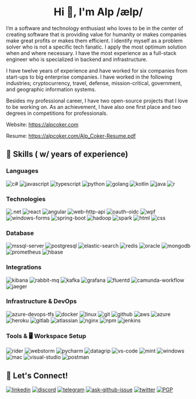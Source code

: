 <h1 align="center">Hi 👋, I'm Alp /ælp/ </h1>

I’m a software and technology enthusiast who loves to be in the center of creating software that is providing value for humanity or makes companies make great profits or makes them efficient. I identify myself as a problem solver who is not a specific tech fanatic. I apply the most optimum solution when and where necessary. I have the most experience as a full-stack engineer who is specialized in backend and infrastructure.

I have twelve years of experience and have worked for six companies from start-ups to big enterprise companies. I have worked in the following industries; cryptocurrency, travel, defense, mission-critical, government, and geographic information systems.

Besides my professional career, I have two open-source projects that I love to be working on. As an achievement, I have also one first place and two degrees in competitions for professionals.

Website:
https://alpcoker.com

Resume:
https://alpcoker.com/Alp_Coker-Resume.pdf

## 🔨 Skills ( w/ years of experience)

### Languages

![c#](https://img.shields.io/badge/C%23_12-953dac?logo=c-sharp&logoColor=white)
![javascript](https://img.shields.io/badge/JavaScript_7-d5bd00?logo=JavaScript&logoColor=white)
![typescript](https://img.shields.io/badge/TypeScript_3-3178c6?logo=typeScript&logoColor=white)
![python](https://img.shields.io/badge/Python_2-c49e29.svg?logo=python&logoColor=white)
![golang](https://img.shields.io/badge/Golang_1-3ca6b8.svg?logo=go&logoColor=white)
![kotlin](https://img.shields.io/badge/Kotlin_1-912bc5?logo=kotlin&logoColor=white)
![java](https://img.shields.io/badge/Java_1-be272b?logo=java&logoColor=white)
![r](https://img.shields.io/badge/R_1-3265b5?logo=r&logoColor=white)

### Technologies

![.net](https://img.shields.io/badge/.NET_12-512bd4?logo=.net&logoColor=white)
![react](https://img.shields.io/badge/React_3-00bdf1?logo=react&logoColor=white)
![angular](https://img.shields.io/badge/Angular_2-ba072f?&logo=angular&logoColor=white)
![web-http-api](https://img.shields.io/badge/Web--HTTP_API_8-1d5593)
![oauth-oidc](https://img.shields.io/badge/OAuth_OIDC_2-000000)
![wpf](https://img.shields.io/badge/WPF_4-2e81bc?logo=windows&logoColor=white)
![windows-forms](https://img.shields.io/badge/Windows_Forms_3-2e81bc?logo=windows&logoColor=white)
![spring-boot](https://img.shields.io/badge/Spring_Boot_1-6db33f?logo=spring&logoColor=white)
![hadoop](https://img.shields.io/badge/Hadoop_1-a39103?logo=apache-hadoop&logoColor=white)
![spark](https://img.shields.io/badge/Spark_1-cd5725?logo=apache-spark&logoColor=white)
![html](https://img.shields.io/badge/HTML_8-e44d26.svg?logo=html5&logoColor=white)
![css](https://img.shields.io/badge/CSS_5-306db0.svg?logo=css3&logoColor=white)

### Database

![mssql-server](https://img.shields.io/badge/MS--SQL_Server_10-c82941?logo=microsoft-sql-server&logoColor=white)
![postgresql](https://img.shields.io/badge/PostgreSQL_7-396289?logo=postgresql&logoColor=white)
![elastic-search](https://img.shields.io/badge/Elastic_Search_6-52b3a6?logo=elastic&logoColor=white)
![redis](https://img.shields.io/badge/Redis_6-c42e27?logo=redis&logoColor=white)
![oracle](https://img.shields.io/badge/Oracle_4-cd252b?logo=oracle&logoColor=white)
![mongodb](https://img.shields.io/badge/MongoDB_3-2f8a4a?logo=mongodb&logoColor=white)
![prometheus](https://img.shields.io/badge/Prometheus_2-d15031?logo=prometheus&logoColor=white)
![hbase](https://img.shields.io/badge/HBase_1-a91a17)

### Integrations

![kibana](https://img.shields.io/badge/Kibana_6-d44686?logo=kibana&logoColor=white)
![rabbit-mq](https://img.shields.io/badge/RabbitMQ_2-e8631a?logo=rabbitmq&logoColor=white)
![kafka](https://img.shields.io/badge/Kafka_2-211d1e?logo=apache-kafka&logoColor=white)
![grafana](https://img.shields.io/badge/Grafana_2-dc5931?logo=grafana&logoColor=white)
![fluentd](https://img.shields.io/badge/Fluentd_1-354a83?logo=fluentd&logoColor=white)
![camunda-workflow](https://img.shields.io/badge/Camunda_Workflow_1-a6212e)
![jaeger](https://img.shields.io/badge/Jaeger_1-6dc5d7)

### Infrastructure & DevOps

![azure-devops-tfs](https://img.shields.io/badge/Azure_DevOps--TFS_8-2361ac?logo=azure-devops&logoColor=white)
![docker](https://img.shields.io/badge/Docker_6-3f8ee0?logo=docker&logoColor=white)
![linux](https://img.shields.io/badge/Linux_7-cda118?logo=linux&logoColor=white)
![git](https://img.shields.io/badge/Git_5-da4f37?logo=git&logoColor=white)
![github](https://img.shields.io/badge/GitHub_3-000000?logo=gitHub&logoColor=white)
![aws](https://img.shields.io/badge/AWS_2-ea921a?logo=amazon-aws&logoColor=white)
![azure](https://img.shields.io/badge/Azure_1-2557ce?logo=microsoft-azure&logoColor=white)
![heroku](https://img.shields.io/badge/Heroku_1-4e0baa?logo=heroku&logoColor=white)
![gitlab](https://img.shields.io/badge/GitLab_1-e5692e?logo=gitLab&logoColor=white)
![atlassian](https://img.shields.io/badge/Atlassian_1-3069db?logo=atlassian&logoColor=white)
![nginx](https://img.shields.io/badge/NGINX_2-2b8d35?logo=nginx&logoColor=white)
![npm](https://img.shields.io/badge/NPM_1-c10d14?logo=npm)
![jenkins](https://img.shields.io/badge/Jenkins_1-344c5c?logo=jenkins&logoColor=white)

### Tools & 🖥️ Workspace Setup

![rider](https://img.shields.io/badge/Rider_4-c91161?&logo=rider&logoColor=white)
![webstorm](https://img.shields.io/badge/WebStorm_3-02ccd8?&logo=webstorm&logoColor=white)
![pycharm](https://img.shields.io/badge/PyCharm_3-b2af13?&logo=pycharm&logoColor=white)
![datagrip](https://img.shields.io/badge/DataGrip_2-22d88f?&logo=datagrip&logoColor=white)
![vs-code](https://img.shields.io/badge/VS_Code_3-007acc?&logo=visual-studio-code&logoColor=white)
![mint](https://img.shields.io/badge/Linux_Mint_10-87cf3e?logo=linux-mint&logoColor=white)
![windows](https://img.shields.io/badge/Windows_19_-0077d6?&logo=windows&logoColor=white)
![mac](https://img.shields.io/badge/macOS_1-000000?&logo=apple&logoColor=white)
![visual-studio](https://img.shields.io/badge/Visual_Studio_10-8857c3?&logo=visual-studio&logoColor=white)
![postman](https://img.shields.io/badge/Postman_5-ed6b3d?logo=postman&logoColor=white)

## 🔗 Let's Connect!

[![linkedin](https://img.shields.io/badge/alpcoker-%230077B5.svg?&style=for-the-badge&logo=linkedin)](https://www.linkedin.com/in/alpcoker/)
[![discord](https://img.shields.io/discord/921922146152898610?logo=discord&style=for-the-badge&logoColor=white)](https://discord.gg/JkGGnvqKRH)
[![telegram](https://img.shields.io/badge/telegram-49a5df?style=for-the-badge&logo=telegram)](https://t.me/alpcoker/)
[![ask-github-issue](https://img.shields.io/badge/ask_me-000000?style=for-the-badge&logo=github)](https://github.com/alpcoker/alpcoker/issues/)
[![twitter](https://img.shields.io/badge/alpcoker-%231DA1F2.svg?&style=for-the-badge&logo=twitter&logoColor=white)](https://twitter.com/alpcoker/)
[![PGP](https://img.shields.io/badge/alpcoker-9a1c63.svg?&style=for-the-badge&label=PGP&logoColor=white)](https://keys.openpgp.org/search?q=14542509DA796227457296D61DF4F6273AFC3F5A)
